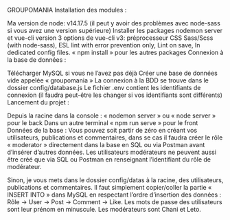 GROUPOMANIA
Installation des modules :

Ma version de node: v14.17.5 (il peut y avoir des problèmes avec node-sass si vous avez une version supérieure)
Installer les packages nodemon server et vue-cli version 3
options de vue-cli v3: préprocesseur CSS Sass/Scss (with node-sass), ESL lint with error prevention only, Lint on save, In dedicated config files.
« npm install » pour les autres packages
Connexion à la base de données :

Télécharger MySQL si vous ne l’avez pas déjà
Créer une base de données vide appelée « groupomania »
La connexion à la BDD se trouve dans le dossier config/database.js
Le fichier .env contient les identifiants de connexion (il faudra peut-être les changer si vos identifiants sont différents)
Lancement du projet :

Depuis la racine dans la console : « nodemon server » ou « node server » pour le back
Dans un autre terminal « npm run serve » pour le front
Données de la base : Vous pouvez soit partir de zéro en créant vos utilisateurs, publications et commentaires, dans se cas il faudra créer le rôle « moderator » directement dans la base en SQL ou via Postman avant d’insérer d’autres données. Les utilisateurs modérateurs ne peuvent aussi être créé que via SQL ou Postman en renseignant l’identifiant du rôle de modérateur.

Sinon, je vous mets dans le dossier config/datas à la racine, des utilisateurs, publications et commentaires. Il faut simplement copier/coller la partie « INSERT INTO » dans MySQL en respectant l’ordre d’insertion des données : Rôle -> User -> Post -> Comment -> Like. Les mots de passe des utilisateurs sont leur prénom en minuscule. Les modérateurs sont Chani et Leto.
